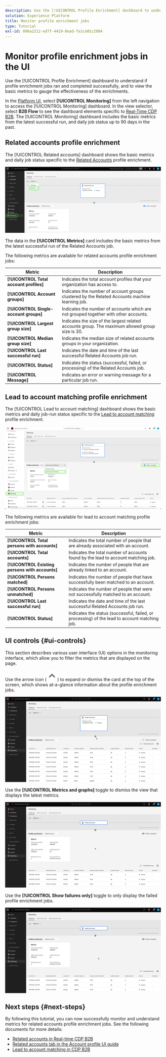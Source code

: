 ```yaml
---
description: Use the [!UICONTROL Profile Enrichment] dashboard to understand if profile enrichment jobs ran and completed successfully, and to view the basic metrics to gauge the effectiveness of the enrichments.
solution: Experience Platform
title: Monitor profile enrichment jobs
type: Tutorial
exl-id: 096a2212-ed7f-4419-8ead-fa1ca01c2804
---
```

# Monitor profile enrichment jobs in the UI

Use the [!UICONTROL Profile Enrichment] dashboard to understand if profile enrichment jobs ran and completed successfully, and to view the basic metrics to gauge the effectiveness of the enrichments.

In the [Platform UI](https://platform.adobe.com), select **[!UICONTROL Monitoring]** from the left navigation to access the [!UICONTROL Monitoring] dashboard. In the view selector, select **B2B Flow** to see the dashboard elements specific to [Real-Time CDP B2B](/help/rtcdp/b2b-overview.md).  The [!UICONTROL Monitoring] dashboard includes the basic metrics from the latest successful run, and daily job status up to 90 days in the past.

## Related accounts profile enrichment

The [!UICONTROL Related accounts] dashboard shows the basic metrics and daily job status specific to the [Related Accounts](/help/rtcdp/b2b-ai-ml-services/related-accounts.md) profile enrichment. 

![Visual indication of how to get to the Profile enrichment jobs monitoring screen in the Experience Platform UI.](/help/dataflows/assets/ui/b2b/monitoring-profile-enrichment-jobs.png)

The data in the **[!UICONTROL Metrics]** card includes the basic metrics from the latest successful run of the Related Accounts job.

The following metrics are available for related accounts profile enrichment jobs:

| Metric | Description |
| --------- | ---------- |
| **[!UICONTROL Total account profiles]** | Indicates the total account profiles that your organization has access to. |
| **[!UICONTROL Account groups]** | Indicates the number of account groups clustered by the Related Accounts machine learning job. |
| **[!UICONTROL Single-account groups]** | Indicates the number of accounts which are not grouped together with other accounts. |
| **[!UICONTROL Largest group size]** | Indicates the size of the largest related accounts group. The maximum allowed group size is 30. |
| **[!UICONTROL Median group size]** | Indicates the median size of related accounts groups in your organization. |
| **[!UICONTROL Last successful run]** | Indicates the date and time of the last successful Related Accounts job run. |
| **[!UICONTROL Status]** | Indicates the status (successful, failed, or processing) of the Related Accounts job. |
| **[!UICONTROL Message]** | Indicates an error or warning message for a particular job run. |

## Lead to account matching profile enrichment

The [!UICONTROL Lead to account matching] dashboard shows the basic metrics and daily job-run status specific to the [Lead to account matching](/help/rtcdp/b2b-ai-ml-services/lead-to-account-matching.md) profile enrichment. 

![Lead to account matching profile enrichment](/help/dataflows/assets/ui/b2b/mpc-lead-to-account-matching.png)

The following metrics are available for lead to account matching profile enrichment jobs:

| Metric | Description |
| --------- | ---------- |
| **[!UICONTROL Total persons with accounts]** | Indicates the total number of people that are already associated with an account. |
| **[!UICONTROL Total accounts]** | Indicates the total number of accounts found by the lead to account matching job. |
| **[!UICONTROL Existing persons with accounts]** | Indicates the number of people that are already linked to an account. |
| **[!UICONTROL Persons matched]** | Indicates the number of people that have successfully been matched to an account. |
| **[!UICONTROL Persons unmatched]** | Indicates the number of people that were not successfully matched to an account.  |
| **[!UICONTROL Last successful run]** | Indicates the date and time of the last successful Related Accounts job run. |
| **[!UICONTROL Status]** | Indicates the status (successful, failed, or processing) of the lead to account matching job. |

## UI controls {#ui-controls}

This section describes various user interface (UI) options in the monitoring interface, which allow you to filter the metrics that are displayed on the page.

Use the arrow icon (![arrow icon](/help/dataflows/assets/ui/monitor-destinations/chevron-up.png)) to expand or dismiss the card at the top of the screen, which shows at-a-glance information about the profile enrichment jobs.

![Screen recording that shows the arrow icon UI control.](/help/dataflows/assets/ui/b2b/use-arrow-control.gif)

Use the **[!UICONTROL Metrics and graphs]** toggle to dismiss the view that displays the latest metrics.

![Screen recording that shows the metrics and graphs toggle.](/help/dataflows/assets/ui/b2b/metrics-and-graphs-toggle.gif)

Use the **[!UICONTROL Show failures only]** toggle to only display the failed profile enrichment jobs.

![Screen recording that shows the Show failures only toggle.](/help/dataflows/assets/ui/b2b/show-failures-only.gif)

## Next steps {#next-steps}

By following this tutorial, you can now successfully monitor and understand metrics for related accounts profile enrichment jobs. See the following documents for more details:

* [Related accounts in Real-time CDP B2B](/help/rtcdp/b2b-ai-ml-services/related-accounts.md)
* [Related accounts tab in the Account profile UI guide](/help/rtcdp/accounts/account-profile-ui-guide.md)
* [Lead to account matching in CDP B2B](/help/rtcdp/b2b-ai-ml-services/lead-to-account-matching.md)
